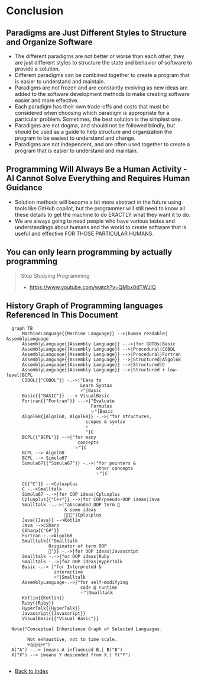 # Conclusion

## Paradigms are Just Different Styles to Structure and Organize Software
  - The different paradigms are not better or worse than each other, they are just different styles to structure the
    state and behavior of software to provide a solution.
  - Different paradigms can be combined together to create a program that is easier to understand and maintain.
  - Paradigms are not frozen and are constantly evolving as new ideas are added to the software development
    methods to make creating software easier and more effective.
  - Each paradigm has their own trade-offs and costs that must be considered when
    choosing which paradigm is appropriate for a particular problem. Sometimes, the best solution is the simplest one.
  - Paradigms are not dogma, and should not be followed blindly, but should be used as a guide to help
    structure and organization the program to be easiest to understand and change.
  - Paradigms are not independent, and are often used together to create a program that is easier to
    understand and maintain.
 
## Programming Will Always Be a Human Activity - AI Cannot Solve Everything and Requires Human Guidance
  - Solution methods will become a bit more abstract in the future using tools like GitHub copilot, but the
    programmer will still need to know all these details to get the machine to do EXACTLY what they want it to do.
  - We are always going to need people who have various tastes and understandings about humans and the world to
    create software that is useful and effective FOR THOSE PARTICULAR HUMANS.

## You can only learn programming by actually programming
  > Stop Studying Programming
  > - https://www.youtube.com/watch?v=QMbx0dTWJIQ  

## History Graph of Programming languages Referenced In This Document
  ```mermaid
    graph TB
        MachineLanguage{{Machine Language}} -->|human readable| AssemblyLanguage
        AssemblyLanguage{{Assembly Language}} -.->|for GOTOs|Basic
        AssemblyLanguage{{Assembly Language}} -->|Procedural|COBOL
        AssemblyLanguage{{Assembly Language}} -->|Procedural|Fortran
        AssemblyLanguage{{Assembly Language}} -->|Structured|Algol68
        AssemblyLanguage{{Assembly Language}} -->|Structured|C
        AssemblyLanguage{{Assembly Language}} -->|Structured + low-level|BCPL
        COBOL{{"COBOL"}} -.->|"Easy to 
                              Learn Syntax
                              ⚡️️"|Basic
        Basic{{"BASIC"}} ---> VisualBasic
        Fortran{{"Fortran"}} -.->|"Evaluate 
                                  Formulas
                                  ✨"|Basic
        Algol68{{Algol60, Algol68}} -.->|"for structures, 
                                scopes & syntax
                                ⚡️️
                                "|C
        BCPL{{"BCPL"}} -->|"for many 
                             concepts
                            ✨"|C
        BCPL --> Algol68
        BCPL --> Simula67
        Simula67{{"Simula67"}} -.->|"for pointers & 
                                    other concepts
                                    ✨"|C
        
        C{{"C"}} -->Cplusplus
        C -.->Smalltalk
        Simula67 -.->|for COP ideas|Cplusplus
        Cplusplus{{"C++"}} -->|for COP/pseudo-OOP ideas|Java
        Smalltalk -..->|"absconded OOP term 🫤 
                        & some ideas
                        🤔🤨🧐"|Cplusplus
        Java{{Java}} -->Kotlin
        Java -->CSharp
        CSharp{{"C#"}}
        Fortran -.->Algol68
        Smalltalk{{"Smalltalk
                  Originator of term OOP
                  🙂"}} -.->|for OOP ideas|Javascript
        Smalltalk -.->|for OOP ideas|Ruby
        Smalltalk -.->|for OOP ideas|HyperTalk
        Basic -.-> |"for Interpreted & 
                    interactive
                    ⚡️"|Smalltalk
        AssemblyLanguage-.->|"for self-modifying 
                              code @ runtime
                              ✨"|Smalltalk
        Kotlin{{Kotlin}}
        Ruby{{Ruby}}
        HyperTalk{{HyperTalk}}
        Javascript{{Javascript}}
        VisualBasic{{"Visual Basic"}}
    
    Note("Conceptual Inheritance Graph of Selected Languages.
          
          Not exhaustive, not to time scale.
          ⨭⨂⨀⨁⨮")
    A("A") -.-> |means A influenced B.| B("B")
    X("X") --> |means Y descended from X.| Y("Y")
    
  ```

- [Back to Index](README.md)